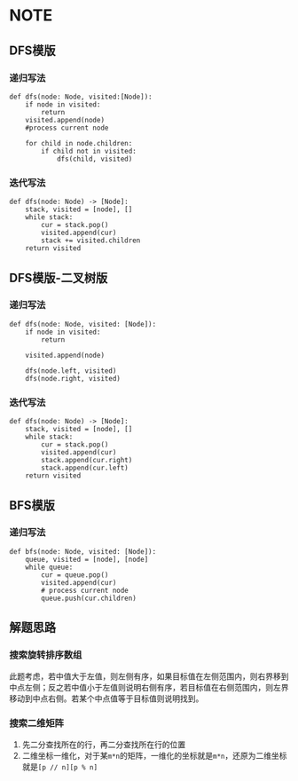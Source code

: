 # NOTE

## DFS模版

### 递归写法
```
def dfs(node: Node, visited:[Node]):
    if node in visited:
        return
    visited.append(node)
    #process current node

    for child in node.children:
        if child not in visited:
            dfs(child, visited)

```

### 迭代写法

```
def dfs(node: Node) -> [Node]:
    stack, visited = [node], []
    while stack:
        cur = stack.pop()
        visited.append(cur)
        stack += visited.children
    return visited
```

## DFS模版-二叉树版

### 递归写法

```
def dfs(node: Node, visited: [Node]):
    if node in visited:
        return
    
    visited.append(node)

    dfs(node.left, visited)
    dfs(node.right, visited)
```

### 迭代写法

```
def dfs(node: Node) -> [Node]:
    stack, visited = [node], []
    while stack:
        cur = stack.pop()
        visited.append(cur)
        stack.append(cur.right)
        stack.append(cur.left)
    return visited
```
## BFS模版

### 递归写法

```
def bfs(node: Node, visited: [Node]):
    queue, visited = [node], [node]
    while queue:
        cur = queue.pop()
        visited.append(cur)
        # process current node
        queue.push(cur.children)

```

## 解题思路
### 搜索旋转排序数组
此题考虑，若中值大于左值，则左侧有序，如果目标值在左侧范围内，则右界移到中点左侧；反之若中值小于左值则说明右侧有序，若目标值在右侧范围内，则左界移动到中点右侧。若某个中点值等于目标值则说明找到。

### 搜索二维矩阵
1. 先二分查找所在的行，再二分查找所在行的位置
2. 二维坐标一维化，对于某`m*n`的矩阵，一维化的坐标就是`m*n`，还原为二维坐标就是`[p // n][p % n]`

